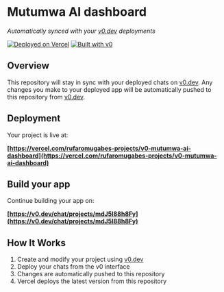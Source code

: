 # Mutumwa AI dashboard

*Automatically synced with your [v0.dev](https://v0.dev) deployments*

[![Deployed on Vercel](https://img.shields.io/badge/Deployed%20on-Vercel-black?style=for-the-badge&logo=vercel)](https://vercel.com/rufaromugabes-projects/v0-mutumwa-ai-dashboard)
[![Built with v0](https://img.shields.io/badge/Built%20with-v0.dev-black?style=for-the-badge)](https://v0.dev/chat/projects/mdJ5l88h8Fy)

## Overview

This repository will stay in sync with your deployed chats on [v0.dev](https://v0.dev).
Any changes you make to your deployed app will be automatically pushed to this repository from [v0.dev](https://v0.dev).

## Deployment

Your project is live at:

**[https://vercel.com/rufaromugabes-projects/v0-mutumwa-ai-dashboard](https://vercel.com/rufaromugabes-projects/v0-mutumwa-ai-dashboard)**

## Build your app

Continue building your app on:

**[https://v0.dev/chat/projects/mdJ5l88h8Fy](https://v0.dev/chat/projects/mdJ5l88h8Fy)**

## How It Works

1. Create and modify your project using [v0.dev](https://v0.dev)
2. Deploy your chats from the v0 interface
3. Changes are automatically pushed to this repository
4. Vercel deploys the latest version from this repository